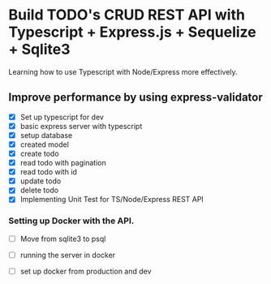 # Build TODO's CRUD REST API with Typescript + Express.js + Sequelize + Sqlite3

Learning how to use Typescript with Node/Express more effectively. 

## Improve performance by using express-validator

- [x] Set up typescript for dev
- [x] basic express server with typescript
- [x] setup database
- [x] created model
- [x] create todo 
- [x] read todo with pagination 
- [x] read todo with id 
- [x] update todo 
- [x] delete todo 
- [x] Implementing Unit Test for TS/Node/Express REST API

### Setting up Docker with the API.
- [ ] Move from sqlite3 to psql
- [ ] running the server in docker
- [ ] set up docker from production and dev


